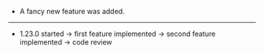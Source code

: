 * A fancy new feature was added.
---
* 1.23.0 started -> first feature implemented
                 -> second feature implemented -> code review
